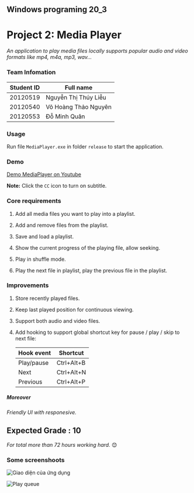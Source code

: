 ## Windows programing 20_3

# Project 2: Media Player

*An application to play media files locally supports popular audio and video formats like mp4, m4a, mp3, wav...*

### Team Infomation

   | Student ID |Full name |
   |---|---|
   | 20120519|Nguyễn Thị Thúy Liễu |
   |20120540|Võ Hoàng Thảo Nguyên|
   |20120553|Đỗ Minh Quân|

### Usage

Run file `MediaPlayer.exe` in folder `release` to start the application.

### Demo

[Demo MediaPlayer on Youtube](https://www.youtube.com/watch?v=r0Xboh57hbA)

**Note:** Click the `CC` icon to turn on subtitle.

### Core requirements

 1. Add all media files you want to play into a playlist.

 2. Add and remove files from the playlist.

 3. Save and load a playlist.

 4. Show the current progress of the playing file, allow seeking.

 5. Play in shuffle mode.

 6. Play the next file in playlist, play the previous file in the playlist.

### Improvements

1. Store recently played files.

2. Keep last played position for continuous viewing.

3. Support both audio and video files.

4. Add hooking to support global shortcut key for pause / play / skip to next file:

      |  Hook event | Shortcut   |
      |---|---|
      |  Play/pause | Ctrl+Alt+B |
      |  Next | Ctrl+Alt+N |
      | Previous | Ctrl+Alt+P |

##### Moreover

   *Friendly UI with responesive.*

## Expected Grade : 10

   *For total more than 72 hours working hard.* 😊

### Some screenshoots

![Giao diện của ứng dụng](https://i.postimg.cc/6q7t1BYn/Screenshot-2023-01-14-014833.png)

![Play queue](https://i.postimg.cc/4x4r2LY1/Screenshot-2023-01-14-011035.png)
